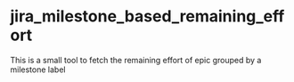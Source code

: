 # jira_milestone_based_remaining_effort
This is a small tool to fetch the remaining effort of epic grouped by a milestone label
